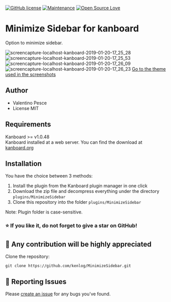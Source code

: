 [![GitHub license](https://img.shields.io/github/license/Naereen/StrapDown.js.svg)](https://github.com/kenlog/MinimizeSidebar/blob/master/LICENSE)
[![Maintenance](https://img.shields.io/badge/Maintained%3F-yes-green.svg)](https://github.com/kenlog/MinimizeSidebar/graphs/contributors)
[![Open Source Love](https://badges.frapsoft.com/os/v1/open-source.svg?v=103)]()

# Minimize Sidebar for kanboard

Option to minimize sidebar.

![screencapture-localhost-kanboard-2019-01-20-17_25_28](https://user-images.githubusercontent.com/11728231/51442029-af3c7780-1cd8-11e9-9c8c-a4e0ae58436b.png)
![screencapture-localhost-kanboard-2019-01-20-17_25_53](https://user-images.githubusercontent.com/11728231/51442032-b19ed180-1cd8-11e9-903a-29c06c4e1e81.png)
![screencapture-localhost-kanboard-2019-01-20-17_26_09](https://user-images.githubusercontent.com/11728231/51442035-b6fc1c00-1cd8-11e9-8dcd-66325c9f347b.png)
![screencapture-localhost-kanboard-2019-01-20-17_26_23](https://user-images.githubusercontent.com/11728231/51442037-b95e7600-1cd8-11e9-9a2c-064e61992689.png)
[Go to the theme used in the screenshots](https://github.com/kenlog/Essential)

Author
------------
- Valentino Pesce
- License MIT

Requirements
------------
Kanboard >= v1.0.48  
Kanboard installed at a web server.
You can find the download at [kanboard.org](https://kanboard.org/)

Installation
------------
You have the choice between 3 methods:

1. Install the plugin from the Kanboard plugin manager in one click
2. Download the zip file and decompress everything under the directory `plugins/MinimizeSidebar`
3. Clone this repository into the folder `plugins/MinimizeSidebar`

Note: Plugin folder is case-sensitive.

### :star: If you like it, do not forget to give a star on GitHub!

:construction_worker: Any contribution will be highly appreciated
------------
Clone the repository: 
```console 
git clone https://github.com/kenlog/MinimizeSidebar.git
```
:bug: Reporting Issues
------------
Please [create an issue](https://github.com/kenlog/MinimizeSidebar/issues) for any bugs you've found.

